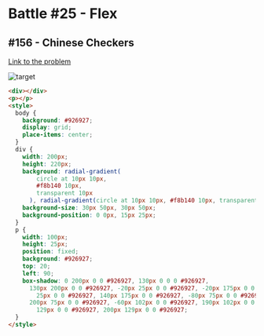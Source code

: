 # Battle #25 - Flex

## #156 - Chinese Checkers

[Link to the problem](https://cssbattle.dev/play/156)

![target](https://cssbattle.dev/targets/156.png)


```html
<div></div>
<p></p>
<style>
  body {
    background: #926927;
    display: grid;
    place-items: center;
  }
  div {
    width: 200px;
    height: 220px;
    background: radial-gradient(
        circle at 10px 10px,
        #f8b140 10px,
        transparent 10px
      ), radial-gradient(circle at 10px 10px, #f8b140 10px, transparent 10px);
    background-size: 30px 50px, 30px 50px;
    background-position: 0 0px, 15px 25px;
  }
  p {
    width: 100px;
    height: 25px;
    position: fixed;
    background: #926927;
    top: 20;
    left: 90;
    box-shadow: 0 200px 0 0 #926927, 130px 0 0 0 #926927,
      130px 200px 0 0 #926927, -20px 25px 0 0 #926927, -20px 175px 0 0 #926927, 140px
        25px 0 0 #926927, 140px 175px 0 0 #926927, -80px 75px 0 0 #926927,
      200px 75px 0 0 #926927, -60px 102px 0 0 #926927, 190px 102px 0 0 #926927, -80px
        129px 0 0 #926927, 200px 129px 0 0 #926927;
  }
</style>
```

